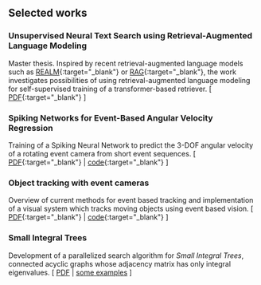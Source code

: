 ## Selected works
### Unsupervised Neural Text Search using Retrieval-Augmented Language Modeling
Master thesis. Inspired by recent retrieval-augmented language models such as [REALM](https://arxiv.org/abs/2002.08909){:target="_blank"} or [RAG](https://arxiv.org/abs/2005.11401){:target="_blank"}, the work investigates possibilities of using retrieval-augmented language modeling for self-supervised training of a transformer-based retriever. \[ [PDF](/assets/thesis_violacampos.pdf){:target="_blank"} \]

### Spiking Networks for Event-Based Angular Velocity Regression 
Training of a Spiking Neural Network to predict the 3-DOF angular velocity of a rotating event camera from short event sequences. \[ [PDF](/assets/snn_angular_velocity.pdf){:target="_blank"} \| [code](https://gitlab.cs.hs-rm.de/vcampos/snn_angular_velocity){:target="_blank"} \]

### Object tracking with event cameras
Overview of current methods for event based tracking and implementation of a visual system which tracks moving objects using event based vision.
\[ [PDF](/assets/event_based_tracking.pdf){:target="_blank"} \| [code](https://gitlab.cs.hs-rm.de/vcampos/event_based_corner_tracker){:target="_blank"} \]

### Small Integral Trees
Development of a parallelized search algorithm for _Small Integral Trees_, connected acyclic graphs whose adjacency matrix has only integral eigenvalues. \[ [PDF](assets/family_of_integral_trees.pdf) \| [some examples](https://www.win.tue.nl/~aeb/graphs/integral_trees.html) \]










